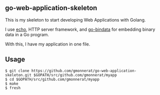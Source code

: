 ## go-web-application-skeleton

This is my skeleton to start developing Web Applications with Golang.

I use [echo](https://github.com/labstack/echo), HTTP server framework, and
[go-bindata](https://github.com/jteeuwen/go-bindata) for embedding binary data
in a Go program.

With this, I have my application in one file.

## Usage

```
$ git clone https://github.com/gmonnerat/go-web-application-skeleton.git $GOPATH/src/github.com/gmonnerat/myapp
$ cd $GOPATH/src/github.com/gmonnerat/myapp
$ make
$ fresh
```
